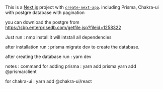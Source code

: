 This is a [Next.js](https://nextjs.org/) project  with [`create-next-app`](https://github.com/vercel/next.js/tree/canary/packages/create-next-app).
including Prisma, Chakra-ui with postgre database with pagination

you can download the postgre from https://sbp.enterprisedb.com/getfile.jsp?fileid=1258322


Just run : nmp install 
it will intstall all dependencies 

after installation run : prisma migrate dev
to create the database.



after creating the database run : yarn dev 

notes : 
command for adding prisma : 
yarn add prisma
yarn add  @prisma/client

for chakra-ui : yarn add @chakra-ui/react
